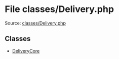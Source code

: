 File classes/Delivery.php
=========

Source: [classes/Delivery.php](https://github.com/PrestaShop/PrestaShop/blob/1.6.0.8/classes/Delivery.php)


Classes
-------

* [DeliveryCore](class.DeliveryCore.md)


